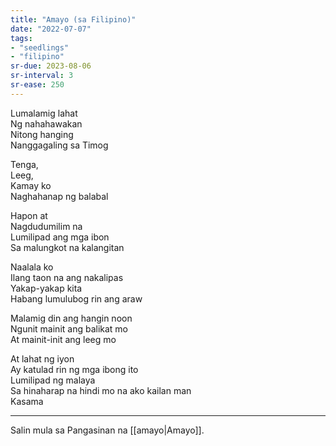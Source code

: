 ```yaml
---
title: "Amayo (sa Filipino)"
date: "2022-07-07"
tags:
- "seedlings"
- "filipino"
sr-due: 2023-08-06
sr-interval: 3
sr-ease: 250
---
```

Lumalamig lahat  
Ng nahahawakan  
Nitong hanging  
Nanggagaling sa Timog  

Tenga,  
Leeg,  
Kamay ko  
Naghahanap ng balabal  

Hapon at  
Nagdudumilim na  
Lumilipad ang mga ibon  
Sa malungkot na kalangitan  

Naalala ko  
Ilang taon na ang nakalipas  
Yakap-yakap kita  
Habang lumulubog rin ang araw  

Malamig din ang hangin noon  
Ngunit mainit ang balikat mo  
At mainit-init ang leeg mo  

At lahat ng iyon  
Ay katulad rin ng mga ibong ito  
Lumilipad ng malaya  
Sa hinaharap na hindi mo na ako kailan man  
Kasama  

***
Salin mula sa Pangasinan na [[amayo|Amayo]].